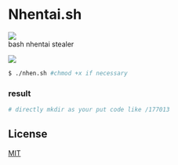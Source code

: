 # Nhentai.sh
![](https://img.shields.io/badge/codename-nhentai-hotpink)  
bash nhentai stealer  

![](https://1.bp.blogspot.com/-_nc5w76xI_Q/XUjMpitFwgI/AAAAAAAAJm0/IDyeJIRT4yc7L7qQJPL94zCAOH1AgnfygCLcBGAs/s1600/Screenshot_61.png)  

```sh
$ ./nhen.sh #chmod +x if necessary
```  

### result
```sh
# directly mkdir as your put code like /177013
```  

## License
[MIT](https://choosealicense.com/licenses/mit/)